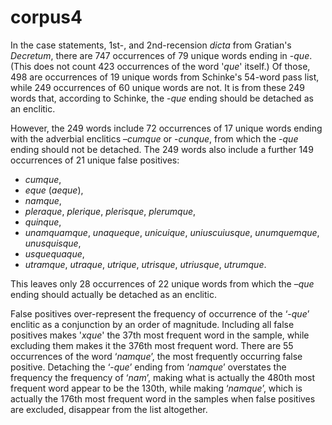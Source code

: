 corpus4
=======
In the case statements, 1st-, and 2nd-recension _dicta_ from Gratian's _Decretum_, there are 747 occurrences of 79 unique words ending in -_que_. (This does not count 423 occurrences of the word '_que_' itself.) Of those, 498 are occurrences of 19 unique words from Schinke's 54-word pass list, while 249 occurrences of 60 unique words are not. It is from these 249 words that, according to Schinke, the -_que_ ending should be detached as an enclitic.

However, the 249 words include 72 occurrences of 17 unique words ending with the adverbial enclitics –_cumque_ or -_cunque_, from which the -_que_ ending should not be detached. The 249 words also include a further 149 occurrences of 21 unique false positives:

+ _cumque_,
+ _eque_ (_aeque_),
+ _namque_,
+ _pleraque_, _plerique_, _plerisque_, _plerumque_,
+ _quinque_,
+ _unamquamque_, _unaqueque_, _unicuique_, _uniuscuiusque_, _unumquemque_, _unusquisque_, 
+ _usquequaque_,
+ _utramque_, _utraque_, _utrique_, _utrisque_, _utriusque_, _utrumque_.

This leaves only 28 occurrences of 22 unique words from which the –_que_ ending should actually be detached as an enclitic.

False positives over-represent the frequency of occurrence of the ‘-_que_’ enclitic as a conjunction by an order of magnitude. Including all false positives makes '_xque_' the 37th most frequent word in the sample, while excluding them makes it the 376th most frequent word. There are 55 occurrences of the word ‘_namque_’, the most frequently occurring false positive. Detaching the ‘-_que_’ ending from ‘_namque_’ overstates the frequency the frequency of ‘_nam_’, making what is actually the 480th most frequent word appear to be the 130th, while making ‘_namque_’, which is actually the 176th most frequent word in the samples when false positives are excluded, disappear from the list altogether.
